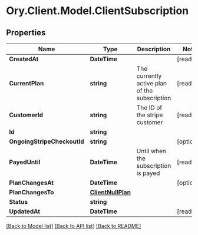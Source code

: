 # Ory.Client.Model.ClientSubscription

## Properties

Name | Type | Description | Notes
------------ | ------------- | ------------- | -------------
**CreatedAt** | **DateTime** |  | [readonly] 
**CurrentPlan** | **string** | The currently active plan of the subscription | [readonly] 
**CustomerId** | **string** | The ID of the stripe customer | [readonly] 
**Id** | **string** |  | 
**OngoingStripeCheckoutId** | **string** |  | [optional] 
**PayedUntil** | **DateTime** | Until when the subscription is payed | [readonly] 
**PlanChangesAt** | **DateTime** |  | [optional] 
**PlanChangesTo** | [**ClientNullPlan**](ClientNullPlan.md) |  | 
**Status** | **string** |  | 
**UpdatedAt** | **DateTime** |  | [readonly] 

[[Back to Model list]](../README.md#documentation-for-models) [[Back to API list]](../README.md#documentation-for-api-endpoints) [[Back to README]](../README.md)

